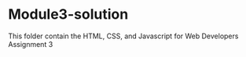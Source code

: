 # Module3-solution
This folder contain the HTML, CSS, and Javascript for Web Developers Assignment 3
